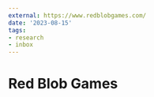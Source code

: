 ```yaml
---
external: https://www.redblobgames.com/
date: '2023-08-15'
tags:
- research
- inbox
---
```


# Red Blob Games
